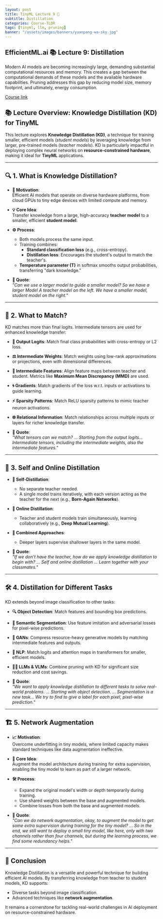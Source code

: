 ```yaml
---
layout: post
title: TinyML Lecture 9 🚀
subtitle: Distillation
categories: Course-TLDR
tags: [tinyml, llm, pruning]
banner: "/assets/images/banners/yuanpang-wa-sky.jpg"
---
```



## EfficientML.ai 📚 Lecture 9: Distillation

Modern AI models are becoming increasingly large, demanding substantial computational resources and memory. This creates a gap between the computational demands of these models and the available hardware capabilities. Pruning addresses this gap by reducing model size, memory footprint, and ultimately, energy consumption.

[Course link](https://hanlab.mit.edu/courses/2024-fall-65940)

## 📚 Lecture Overview: Knowledge Distillation (KD) for TinyML

This lecture explores **Knowledge Distillation (KD)**, a technique for training smaller, efficient models (*student models*) by leveraging knowledge from larger, pre-trained models (*teacher models*). KD is particularly impactful in deploying complex neural networks on **resource-constrained hardware**, making it ideal for **TinyML** applications.

---

## 🔍 1. What is Knowledge Distillation?

- **🎯 Motivation**:  
  Efficient AI models that operate on diverse hardware platforms, from cloud GPUs to tiny edge devices with limited compute and memory.  

- **💡 Core Idea**:  
  Transfer knowledge from a large, high-accuracy **teacher model** to a smaller, efficient **student model**.  

- **⚙️ Process**:  
  - Both models process the same input.  
  - Training combines:  
    - **Standard classification loss** (e.g., cross-entropy).  
    - **Distillation loss**: Encourages the student's output to match the teacher's.  
  - **Temperature parameter (T)** in softmax smooths output probabilities, transferring "dark knowledge."  

- **💬 Quote**:  
  *"Can we use a larger model to guide a smaller model? So we have a larger Model A teacher model on the left. We have a smaller model, student model on the right."*

---

## 🧠 2. What to Match?

KD matches more than final logits. Intermediate tensors are used for enhanced knowledge transfer:  

- **🔢 Output Logits**: Match final class probabilities with cross-entropy or L2 loss.  
- **⚖️ Intermediate Weights**: Match weights using low-rank approximations or projections, even with dimensional differences.  
- **🌊 Intermediate Features**: Align feature maps between teacher and student. Metrics like **Maximum Mean Discrepancy (MMD)** are used.  
- **🌀 Gradients**: Match gradients of the loss w.r.t. inputs or activations to guide learning.  
- **⚡ Sparsity Patterns**: Match ReLU sparsity patterns to mimic teacher neuron activations.  
- **🌐 Relational Information**: Match relationships across multiple inputs or layers for richer knowledge transfer.  

- **💬 Quote**:  
  *"What tensors can we match? ... Starting from the output logits... Intermediate tensors, including the intermediate weights, also the intermediate features."*

---

## 🤝 3. Self and Online Distillation

- **🔄 Self-Distillation**:  
  - No separate teacher needed.  
  - A single model trains iteratively, with each version acting as the teacher for the next (e.g., **Born-Again Networks**).  

- **🤖 Online Distillation**:  
  - Teacher and student models train simultaneously, learning collaboratively (e.g., **Deep Mutual Learning**).  

- **🔗 Combined Approaches**:  
  - Deeper layers supervise shallower layers in the same model.  

- **💬 Quote**:  
  *"If we don't have the teacher, how do we apply knowledge distillation to begin with? ... Self and online distillation ... Learn together with your classmates."*

---

## 🛠️ 4. Distillation for Different Tasks

KD extends beyond image classification to other tasks:  

- **🔍 Object Detection**: Match features and bounding box predictions.  
- **🌈 Semantic Segmentation**: Use feature imitation and adversarial losses for pixel-wise predictions.  
- **🎨 GANs**: Compress resource-heavy generative models by matching intermediate features and outputs.  
- **📖 NLP**: Match logits and attention maps in transformers for smaller, efficient models.  
- **🧑‍💻 LLMs & VLMs**: Combine pruning with KD for significant size reduction and cost savings.  

- **💬 Quote**:  
  *"We want to apply knowledge distillation to different tasks to solve real-world problems. ... Starting with object detection. ... Segmentation is a new task... We try to find to give a label for each pixel, pixel-wise prediction."*

---

## 🏗️ 5. Network Augmentation

- **📈 Motivation**:  
  Overcome underfitting in tiny models, where limited capacity makes standard techniques like data augmentation ineffective.  

- **🔧 Core Idea**:  
  Augment the model architecture during training for extra supervision, enabling the tiny model to learn as part of a larger network.  

- **🛠️ Process**:  
  - Expand the original model's width or depth temporarily during training.  
  - Use shared weights between the base and augmented models.  
  - Combine losses from both the base and augmented models.  

- **💬 Quote**:  
  *"Can we do network augmentation, okay, to augment the model to get some extra supervision during training for the tiny model? ... So in the end, we still want to deploy a small tiny model, like here, only with two channels rather than four channels, but during the learning process, we find some redundancy helps."*

---

## 🎯 Conclusion

Knowledge Distillation is a versatile and powerful technique for building efficient AI models. By transferring knowledge from teacher to student models, KD supports:  
- Diverse tasks beyond image classification.  
- Advanced techniques like **network augmentation**.  

It remains a cornerstone for tackling real-world challenges in AI deployment on resource-constrained hardware.
